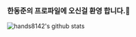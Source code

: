 ### 한동준의 프로파일에 오신걸 환영 합니다.👋

![hands8142's github stats](https://github-readme-stats.vercel.app/api?username=hands8142&show_icons=true&hide_border=true)

<!--
**hands8142/hands8142** is a ✨ _special_ ✨ repository because its `README.md` (this file) appears on your GitHub profile.

Here are some ideas to get you started:

- 🔭 I’m currently working on ...
- 🌱 I’m currently learning ...
- 👯 I’m looking to collaborate on ...
- 🤔 I’m looking for help with ...
- 💬 Ask me about ...
- 📫 How to reach me: ...
- 😄 Pronouns: ...
- ⚡ Fun fact: ...
-->

